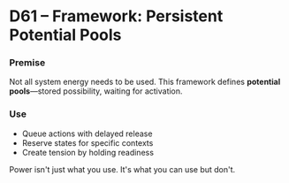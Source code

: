 # D61 – Framework: Persistent Potential Pools

### Premise

Not all system energy needs to be used. This framework defines **potential pools**—stored possibility, waiting for activation.

### Use

- Queue actions with delayed release  
- Reserve states for specific contexts  
- Create tension by holding readiness

Power isn't just what you use. It's what you can use but don't.
